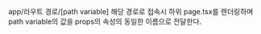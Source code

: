 app/라우트 경로/\[path variable\]
해당 경로로 접속시 하위 page.tsx를 렌더링하며
path variable의 값을 props의 속성의 동일한 이름으로 전달한다.